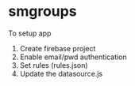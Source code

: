 # smgroups
To setup app
1. Create firebase project
2. Enable email/pwd authentication
3. Set rules (rules.json)
4. Update the datasource.js
